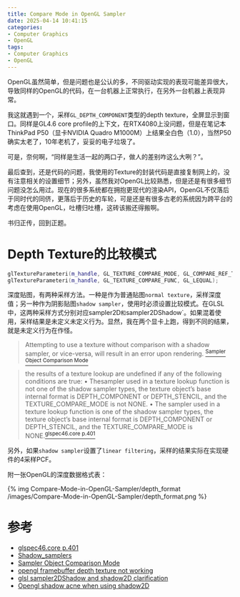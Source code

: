 ```yaml
---
title: Compare Mode in OpenGL Sampler
date: 2025-04-14 10:41:15
categories:
- Computer Graphics
- OpenGL
tags: 
- Computer Graphics
- OpenGL
---
```


OpenGL虽然简单，但是问题也是公认的多，不同驱动实现的表现可能差异很大，导致同样的OpenGL的代码，在一台机器上正常执行，在另外一台机器上表现异常。

我这就遇到一个，采样`GL_DEPTH_COMPONENT`类型的depth texture，全屏显示到窗口。同样是GL4.6 core profile的上下文，在RTX4080上没问题，但是在笔记本ThinkPad P50（显卡NVIDIA Quadro M1000M）上结果全白色（1.0），当然P50确实太老了，10年老机了，妥妥的电子垃圾了。

可是，奈何啊，“同样是生活一起的两口子，做人的差别咋这么大咧？”。

最后查到，还是代码的问题，我使用的Texture的封装代码是直接复制网上的，没有注意相关的设置细节；另外，虽然我对OpenGL比较熟悉，但是还是有很多细节问题没怎么用过。现在的很多系统都在拥抱更现代的渲染API，OpenGL不仅落后于同时代的同侪，更落后于历史的车轮，可是还是有很多古老的系统因为跨平台的考虑在使用OpenGL，吐槽归吐槽，这砖该搬还得搬啊。

书归正传，回到正题。

# Depth Texture的比较模式

``` c++
glTextureParameteri(m_handle, GL_TEXTURE_COMPARE_MODE, GL_COMPARE_REF_TO_TEXTURE);
glTextureParameteri(m_handle, GL_TEXTURE_COMPARE_FUNC, GL_LEQUAL);
```

深度贴图，有两种采样方法。一种是作为普通贴图`normal texture`，采样深度值；另一种作为阴影贴图`shadow sampler`，使用时必须设置比较模式。在GLSL中，这两种采样方式分别对应sampler2D`和`sampler2DShadow`。如果混着使用，采样结果是未定义未定义行为。显然，我在两个显卡上跑，得到不同的结果，就是未定义行为在作怪。

> Attempting to use a texture without comparison with a shadow sampler, or vice-versa, will result in an error upon rendering. [<sup>Sampler Object Comparison Mode</sup>](https://www.khronos.org/opengl/wiki/sampler_Object#Comparison_mode)

>  the results of a texture lookup are undefined if any of the following conditions are true:
 • Thesampler used in a texture lookup function is not one of the shadow sampler types, the texture object’s base internal format is DEPTH_COMPONENT or DEPTH_STENCIL, and the TEXTURE_COMPARE_MODE is not NONE.
 • The sampler used in a texture lookup function is one of the shadow sampler types, the texture object’s base internal format is DEPTH_COMPONENT or DEPTH_STENCIL, and the TEXTURE_COMPARE_MODE is NONE.[<sup>glspec46.core p.401</sup>](https://registry.khronos.org/OpenGL/specs/gl/glspec46.core.pdf)

另外，如果`shadow sampler`设置了`linear filtering`，采样的结果实际在实现硬件的4采样PCF。

附一张OpenGL的深度数据格式表：
<!-- ![Compare-Mode-in-OpenGL-Sampler/depth_format](../images/Compare-Mode-in-OpenGL-Sampler/depth_format.png) -->
{% img Compare-Mode-in-OpenGL-Sampler/depth_format /images/Compare-Mode-in-OpenGL-Sampler/depth_format.png %}

# 参考
- [glspec46.core p.401](https://registry.khronos.org/OpenGL/specs/gl/glspec46.core.pdf)
- [Shadow_samplers](https://www.khronos.org/opengl/wiki/Sampler_(GLSL)#Shadow_samplers)
- [Sampler Object Comparison Mode](https://www.khronos.org/opengl/wiki/sampler_Object#Comparison_mode)
- [opengl framebuffer depth texture not working](https://stackoverflow.com/questions/22919583/opengl-framebuffer-depth-texture-not-working)
- [glsl sampler2DShadow and shadow2D clarification](https://stackoverflow.com/questions/22419682/glsl-sampler2dshadow-and-shadow2d-clarification/22426507#22426507)
- [Opengl shadow acne when using shadow2D](https://stackoverflow.com/questions/19516538/opengl-shadow-acne-when-using-shadow2d)